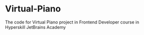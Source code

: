 # Virtual-Piano
The code for Virtual Piano project in Frontend Developer course in Hyperskill JetBrains Academy
